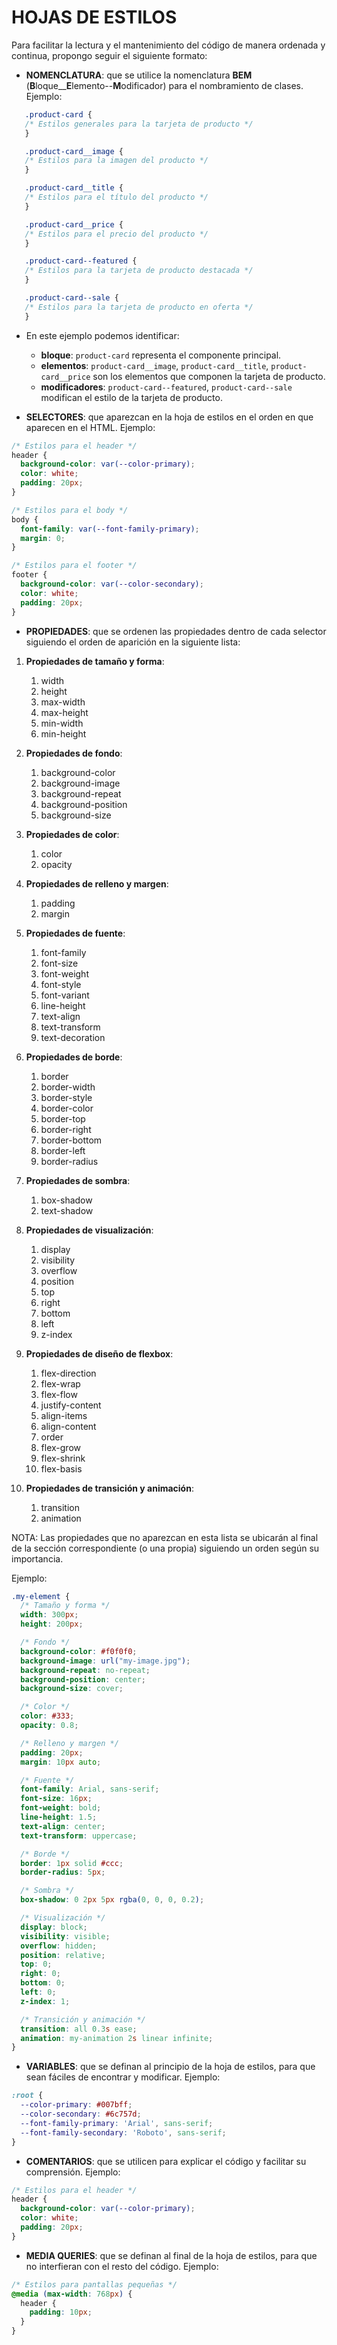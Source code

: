 # HOJAS DE ESTILOS

Para facilitar la lectura y el mantenimiento del código de manera ordenada y continua, propongo seguir el siguiente formato:

- **NOMENCLATURA**: que se utilice la nomenclatura **BEM** (**B**loque\_\_**E**lemento--**M**odificador) para el nombramiento de clases. Ejemplo:

```css
   .product-card {
   /* Estilos generales para la tarjeta de producto */
   }

   .product-card__image {
   /* Estilos para la imagen del producto */
   }

   .product-card__title {
   /* Estilos para el título del producto */
   }

   .product-card__price {
   /* Estilos para el precio del producto */
   }

   .product-card--featured {
   /* Estilos para la tarjeta de producto destacada */
   }

   .product-card--sale {
   /* Estilos para la tarjeta de producto en oferta */
   }
```

- En este ejemplo podemos identificar:

  - **bloque**: `product-card` representa el componente principal.
  - **elementos**: `product-card__image`, `product-card__title`, `product-card__price` son los elementos que componen la tarjeta de producto.
  - **modificadores**: `product-card--featured`, `product-card--sale` modifican el estilo de la tarjeta de producto.

- **SELECTORES**: que aparezcan en la hoja de estilos en el orden en que aparecen en el HTML. Ejemplo:

```css
/* Estilos para el header */
header {
  background-color: var(--color-primary);
  color: white;
  padding: 20px;
}

/* Estilos para el body */
body {
  font-family: var(--font-family-primary);
  margin: 0;
}

/* Estilos para el footer */
footer {
  background-color: var(--color-secondary);
  color: white;
  padding: 20px;
}
```

- **PROPIEDADES**: que se ordenen las propiedades dentro de cada selector siguiendo el orden de aparición en la siguiente lista:

1. **Propiedades de tamaño y forma**:

   1. width
   2. height
   3. max-width
   4. max-height
   5. min-width
   6. min-height

1. **Propiedades de fondo**:

   1. background-color
   2. background-image
   3. background-repeat
   4. background-position
   5. background-size

1. **Propiedades de color**:

   1. color
   2. opacity

1. **Propiedades de relleno y margen**:

   1. padding
   2. margin

1. **Propiedades de fuente**:

   1. font-family
   2. font-size
   3. font-weight
   4. font-style
   5. font-variant
   6. line-height
   7. text-align
   8. text-transform
   9. text-decoration

1. **Propiedades de borde**:

   1. border
   2. border-width
   3. border-style
   4. border-color
   5. border-top
   6. border-right
   7. border-bottom
   8. border-left
   9. border-radius

1. **Propiedades de sombra**:

   1. box-shadow
   2. text-shadow

1. **Propiedades de visualización**:

   1. display
   2. visibility
   3. overflow
   4. position
   5. top
   6. right
   7. bottom
   8. left
   9. z-index

1. **Propiedades de diseño de flexbox**:

   1. flex-direction
   2. flex-wrap
   3. flex-flow
   4. justify-content
   5. align-items
   6. align-content
   7. order
   8. flex-grow
   9. flex-shrink
   10. flex-basis

1. **Propiedades de transición y animación**:
   1. transition
   2. animation

NOTA: Las propiedades que no aparezcan en esta lista se ubicarán al final de la sección correspondiente (o una propia) siguiendo un orden según su importancia.

Ejemplo:

```css
.my-element {
  /* Tamaño y forma */
  width: 300px;
  height: 200px;

  /* Fondo */
  background-color: #f0f0f0;
  background-image: url("my-image.jpg");
  background-repeat: no-repeat;
  background-position: center;
  background-size: cover;

  /* Color */
  color: #333;
  opacity: 0.8;

  /* Relleno y margen */
  padding: 20px;
  margin: 10px auto;

  /* Fuente */
  font-family: Arial, sans-serif;
  font-size: 16px;
  font-weight: bold;
  line-height: 1.5;
  text-align: center;
  text-transform: uppercase;

  /* Borde */
  border: 1px solid #ccc;
  border-radius: 5px;

  /* Sombra */
  box-shadow: 0 2px 5px rgba(0, 0, 0, 0.2);

  /* Visualización */
  display: block;
  visibility: visible;
  overflow: hidden;
  position: relative;
  top: 0;
  right: 0;
  bottom: 0;
  left: 0;
  z-index: 1;

  /* Transición y animación */
  transition: all 0.3s ease;
  animation: my-animation 2s linear infinite;
}
```

- **VARIABLES**: que se definan al principio de la hoja de estilos, para que sean fáciles de encontrar y modificar. Ejemplo:

```css
:root {
  --color-primary: #007bff;
  --color-secondary: #6c757d;
  --font-family-primary: 'Arial', sans-serif;
  --font-family-secondary: 'Roboto', sans-serif;
}
```

- **COMENTARIOS**: que se utilicen para explicar el código y facilitar su comprensión. Ejemplo:

```css
/* Estilos para el header */
header {
  background-color: var(--color-primary);
  color: white;
  padding: 20px;
}
```

- **MEDIA QUERIES**: que se definan al final de la hoja de estilos, para que no interfieran con el resto del código. Ejemplo:

```css
/* Estilos para pantallas pequeñas */
@media (max-width: 768px) {
  header {
    padding: 10px;
  }
}
```
